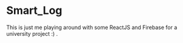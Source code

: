 # Smart_Log
This is just me playing around with some ReactJS and Firebase for a university project :) .
